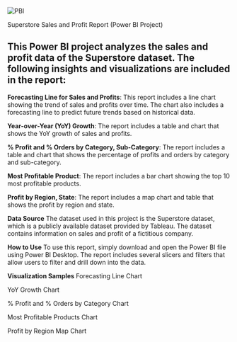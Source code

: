 ![PBI](https://github.com/tedhwang007/pbi/blob/main/Screenshot.png)

Superstore Sales and Profit Report (Power BI Project)

## This Power BI project analyzes the sales and profit data of the Superstore dataset. The following insights and visualizations are included in the report:

**Forecasting Line for Sales and Profits**: This report includes a line chart showing the trend of sales and profits over time. The chart also includes a forecasting line to predict future trends based on historical data.

**Year-over-Year (YoY) Growth**: The report includes a table and chart that shows the YoY growth of sales and profits.

**% Profit and % Orders by Category, Sub-Category**: The report includes a table and chart that shows the percentage of profits and orders by category and sub-category.

**Most Profitable Product**: The report includes a bar chart showing the top 10 most profitable products.

**Profit by Region, State**: The report includes a map chart and table that shows the profit by region and state.

**Data Source**
The dataset used in this project is the Superstore dataset, which is a publicly available dataset provided by Tableau. The dataset contains information on sales and profit of a fictitious company.

**How to Use**
To use this report, simply download and open the Power BI file using Power BI Desktop. The report includes several slicers and filters that allow users to filter and drill down into the data.

**Visualization Samples**
Forecasting Line Chart

YoY Growth Chart

% Profit and % Orders by Category Chart

Most Profitable Products Chart

Profit by Region Map Chart
